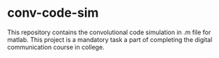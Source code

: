 # conv-code-sim
This repository contains the convolutional code simulation in .m file for matlab. This project is a mandatory task a part of completing the digital communication course in college.
